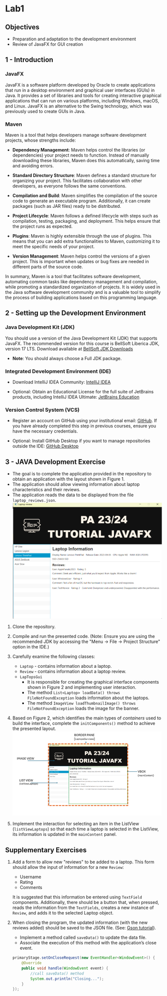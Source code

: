 # Lab1

## Objectives

- Preparation and adaptation to the development environment
- Review of JavaFX for GUI creation

## 1 - Introduction

### JavaFX

JavaFX is a software platform developed by Oracle to create applications that run in a desktop environment and graphical user interfaces (GUIs) in Java. It provides a set of libraries and tools for creating interactive graphical applications that can run on various platforms, including Windows, macOS, and Linux. JavaFX is an alternative to the Swing technology, which was previously used to create GUIs in Java.

### Maven

Maven is a tool that helps developers manage software development projects, whose strengths include:

- **Dependency Management**: Maven helps control the libraries (or dependencies) your project needs to function. Instead of manually downloading these libraries, Maven does this automatically, saving time and avoiding errors.

- **Standard Directory Structure**: Maven defines a standard structure for organizing your project. This facilitates collaboration with other developers, as everyone follows the same conventions.

- **Compilation and Build**: Maven simplifies the compilation of the source code to generate an executable program. Additionally, it can create packages (such as JAR files) ready to be distributed.

- **Project Lifecycle**: Maven follows a defined lifecycle with steps such as compilation, testing, packaging, and deployment. This helps ensure that the project runs as expected.

- **Plugins**: Maven is highly extensible through the use of plugins. This means that you can add extra functionalities to Maven, customizing it to meet the specific needs of your project.

- **Version Management**: Maven helps control the versions of a given project. This is important when updates or bug fixes are needed in different parts of the source code.

In summary, Maven is a tool that facilitates software development, automating common tasks like dependency management and compilation, while promoting a standardized organization of projects. It is widely used in the Java software development community and is a valuable tool to simplify the process of building applications based on this programming language.

## 2 - Setting up the Development Environment

### Java Development Kit (JDK)

You should use a version of the Java Development Kit (JDK) that supports JavaFX. The recommended version for this course is BellSoft Liberica JDK, version 17 LTS. Download available at [BellSoft JDK Downloads](https://bell-sw.com/pages/downloads/#/java-17-lts)

- **Note**: You should always choose a Full JDK package.

### Integrated Development Environment (IDE)

- Download IntelliJ IDEA Community: [IntelliJ IDEA](https://www.jetbrains.com/idea/download/)

- Optional: Obtain an Educational License for the full suite of JetBrains products, including IntelliJ IDEA Ultimate: [JetBrains Education](https://www.jetbrains.com/community/education/)

### Version Control System (VCS)

- Register an account on GitHub using your institutional email: [GitHub](https://github.com/). If you have already completed this step in previous courses, ensure you have the necessary credentials.

- Optional: Install GitHub Desktop if you want to manage repositories outside the IDE: [GitHub Desktop](https://desktop.github.com)

## 3 - JAVA Development Exercise

- The goal is to complete the application provided in the repository to obtain an application with the layout shown in Figure 1.
- The application should allow viewing information about laptop characteristics and their reviews.
- The application reads the data to be displayed from the file `laptop_reviews.json`.
![Fig 1](images\fig1.png)

1) Clone the repository.
2) Compile and run the presented code. (Note: Ensure you are using the recommended JDK by accessing the "Menu -> File -> Project Structure" option in the IDE.)
3) Carefully examine the following classes:
   - `Laptop` - contains information about a laptop.
   - `Review` - contains information about a laptop review.
   - `LapTopsGui`
     - It is responsible for creating the graphical interface components shown in Figure 2 and implementing user interaction.
     - The method `List<Laptop> loadData() throws FileNotFoundException` loads information about the laptops.
     - The method `ImageView loadThumbnailImage() throws FileNotFoundException` loads the image for the banner.
  
4) Based on Figure 2, which identifies the main types of *containers* used to build the interface, complete the `initComponents()` method to achieve the presented layout.
   ![Fig 2](images\fig2.png)
5) Implement the interaction for selecting an item in the ListView (`listViewLaptops`) so that each time a laptop is selected in the ListView, its information is updated in the `mainContent` panel.

## Supplementary Exercises

1) Add a form to allow new "reviews" to be added to a laptop. This form should allow the input of information for a new `Review`:
   - Username
   - Rating
   - Comments
  
   It is suggested that this information be entered using `TextField` components. Additionally, there should be a button that, when pressed, reads the information from the `TextFields`, creates a new instance of `Review`, and adds it to the selected Laptop object.

2) When closing the program, the updated information (with the new reviews added) should be saved to the JSON file. (See: [Gson tutorial](https://howtodoinjava.com/gson/gson/)).

   - Implement a method called `saveData()` to update the data file.
   - Associate the execution of this method with the application’s close event.
   
   ```java
   primaryStage.setOnCloseRequest(new EventHandler<WindowEvent>() {
       @Override
       public void handle(WindowEvent event) {
           //call saveData() method
           System.out.println("Closing...");
       }
   });
   ```

